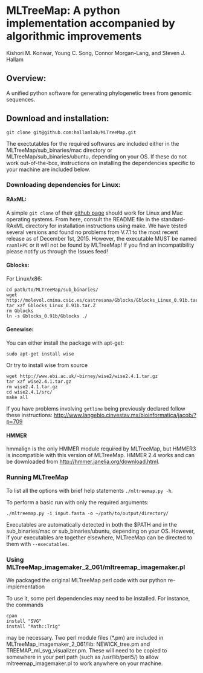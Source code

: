 # MLTreeMap: A python implementation accompanied by algorithmic improvements

Kishori M. Konwar, Young C. Song, Connor Morgan-Lang, and Steven J. Hallam

## Overview:

A unified python software for generating phylogenetic trees from genomic sequences. 

## Download and installation:

```
git clone git@github.com:hallamlab/MLTreeMap.git
```
The exectutables for the required softwares are included either in the MLTreeMap/sub_binaries/mac
 directory or MLTreeMap/sub_binaries/ubuntu, depending on your OS.
If these do not work out-of-the-box, instructions on installing the dependencies specific to your
 machine are included below.
### Downloading dependencies for Linux:

#### RAxML:
A simple `git clone` of their [github page](https://github.com/stamatak/standard-RAxML) should work 
for Linux and Mac operating systems. From here, consult the README file in the standard-RAxML directory for
installation instructions using make.
We have tested several versions and found no problems from V.7.1 to the most recent release as of 
December 1st, 2015. However, the executable MUST be named `raxmlHPC` or it will not be found by MLTreeMap!
If you find an incompatibility please notify us through the Issues feed!

#### Gblocks:
For Linux/x86:
```
cd path/to/MLTreeMap/sub_binaries/
wget http://molevol.cmima.csic.es/castresana/Gblocks/Gblocks_Linux_0.91b.tar.Z
tar xzf Gblocks_Linux_0.91b.tar.Z
rm Gblocks
ln -s Gblocks_0.91b/Gblocks ./
```

#### Genewise:
You can either install the package with apt-get:
```
sudo apt-get install wise
```
Or try to install wise from source
```
wget http://www.ebi.ac.uk/~birney/wise2/wise2.4.1.tar.gz
tar xzf wise2.4.1.tar.gz
rm wise2.4.1.tar.gz
cd wise2.4.1/src/
make all
```
If you have problems involving `getline` being previously declared follow these instructions:
http://www.langebio.cinvestav.mx/bioinformatica/jacob/?p=709

#### HMMER
hmmalign is the only HMMER module required by MLTreeMap, but HMMER3 is incompatible with this
version of MLTreeMap. HMMER 2.4 works and can be downloaded from
http://hmmer.janelia.org/download.html.

### Running MLTreeMap

To list all the options with brief help statements `./mltreemap.py -h`.

To perform a basic run with only the required arguments:
```
./mltreemap.py -i input.fasta -o ~/path/to/output/directory/
```
Executables are automatically detected in both the $PATH and in the
sub_binaries/mac or sub_binaries/ubuntu, depending on your OS. However, if your executables
are together elsewhere, MLTreeMap can be directed to them with `--executables`.

### Using MLTreeMap_imagemaker_2_061/mltreemap_imagemaker.pl

We packaged the original MLTreeMap perl code with our python re-implementation

To use it, some perl dependencies may need to be installed. For instance, the commands
```
cpan
install "SVG"
install "Math::Trig"
```
may be necessary. Two perl module files (\*.pm) are included in MLTreeMap_imagemaker_2_061/lib: NEWICK_tree.pm and TREEMAP_ml_svg_visualizer.pm.
These will need to be copied to somewhere in your perl path (such as /usr/lib/perl5/) to allow mltreemap_imagemaker.pl to work anywhere
on your machine.  

